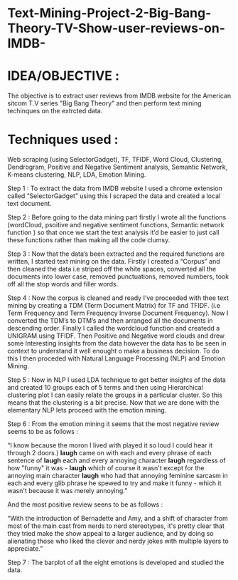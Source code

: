 # Text-Mining-Project-2-Big-Bang-Theory-TV-Show-user-reviews-on-IMDB-

# IDEA/OBJECTIVE : 
	
  The objective is to extract user reviews from IMDB website for the American sitcom T.V series "Big Bang Theory" and then perform text mining techinques on the extrcted data.

# Techniques used : 
	
  Web scraping (using SelectorGadget), TF, TFIDF, Word Cloud, Clustering, Dendrogram, Positive and Negative Sentiment analysis, Semantic Network, K-means clustering, NLP, LDA, Emotion Mining.

  Step 1 :	 To extract the data from IMDB website I used a chrome extension called “SelectorGadget” using this I scraped the data and created a local text document.

  Step 2 :  Before going to the data mining part firstly I wrote all the functions (wordCloud, psoitive and negative sentiment functions, Semantic network function ) so that once we start the text analysis it’d be easier to just call these functions rather than making all the code clumsy.

  Step 3 :  Now that the data’s been extracted and the required functions are written, I started text mining on the data. Firstly I created a “Corpus” and then cleaned the data  i.e striped off the white spaces, converted all the documents into lower case, removed punctuations, removed numbers, took off all the stop words and filler words.

  Step 4 :  Now the corpus is cleaned and ready I’ve proceeded with thee text mining by creating a TDM (Term Document Matrix) for TF and TFIDF. (i.e Term Frequency and Term Frequency Inverse Document Frequency). Now I converted the TDM’s to DTM’s and then arranged all the documents in descending order. Finally I called the wordcloud function and createdd a UNIGRAM using TFIDF. Then Positive and Negative word clouds and drew some Interesting insights from the data however the data has to be seen in context to understand it well enought o make a business decision. To do this I then proceded with Natural Language Processing (NLP) and Emotion Mining.

  Step 5 :  Now in NLP I used LDA technique to get better insights of the data and created 10 groups each of 5 terms and then using Hierarchical clustering plot I can easily relate the groups in a particular cluster. So this means that the clustering is a bit precise. Now that we are done with the elementary NLP lets proceed with the emotion  mining. 
  
  Step 6 : From the emotion mining it seems that the most negative review seems to be as follows :

“I know because the moron I lived with played it so loud I could hear it through 2 doors.) **laugh** came on with each and every phrase of each sentence of **laugh** each and every annoying character **laugh** regardless of how \"funny\" it was - **laugh** which of course it wasn't except for the annoying main character **laugh** who had that annoying feminine sarcasm in each and every glib phrase he spewed to try and make it funny - which it wasn't because it was merely annoying.”
	
  And the most positive review seens to be as follows :

“With the introduction of Bernadette and Amy, and a shift of character from most of the main cast from nerds to nerd stereotypes, it's pretty clear that they tried make the show appeal to a larger audience, and by doing so alienating those who liked the clever and nerdy jokes with multiple layers to appreciate.”

  Step 7 : The barplot of all the eight emotions is developed and studied the data.




